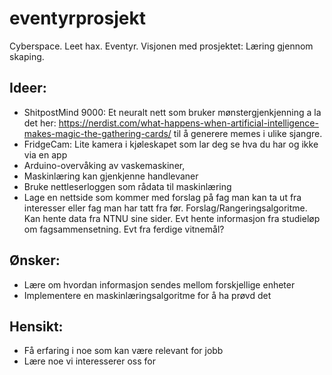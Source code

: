 # eventyrprosjekt
Cyberspace. Leet hax. Eventyr. Visjonen med prosjektet: Læring gjennom skaping.

Ideer:
 - 
 - ShitpostMind 9000: Et neuralt nett som bruker mønstergjenkjenning a la det her: https://nerdist.com/what-happens-when-artificial-intelligence-makes-magic-the-gathering-cards/ til å generere memes i ulike sjangre. 
 - FridgeCam: Lite kamera i kjøleskapet som lar deg se hva du har og ikke via en app
 - Arduino-overvåking av vaskemaskiner, 
 - Maskinlæring kan gjenkjenne handlevaner
 - Bruke nettleserloggen som rådata til maskinlæring
 - Lage en nettside som kommer med forslag på fag man kan ta ut fra interesser eller fag man har tatt fra før. Forslag/Rangeringsalgoritme. Kan hente data fra NTNU sine sider. Evt hente informasjon fra studieløp om fagsammensetning. Evt fra ferdige vitnemål?
 
Ønsker: 
  - 
  - Lære om hvordan informasjon sendes mellom forskjellige enheter
  - Implementere en maskinlæringsalgoritme for å ha prøvd det
 
Hensikt:
  - 
  - Få erfaring i noe som kan være relevant for jobb
  - Lære noe vi interesserer oss for
